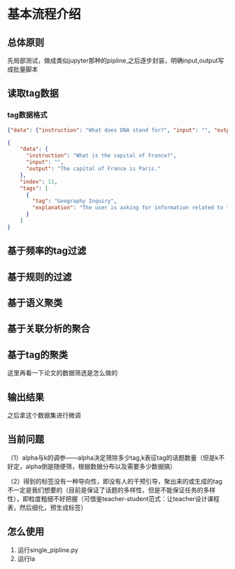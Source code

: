 # 基本流程介绍

## 总体原则

先局部测试，做成类似jupyter那种的pipline,之后逐步封装，明确input,output写成批量脚本

## 读取tag数据

### tag数据格式

```json
{"data": {"instruction": "What does DNA stand for?", "input": "", "output": "DNA stands for deoxyribonucleic acid."}, "key_0": "[\n    {\"tag\": \"Biology\", \"explanation\": \"The instruction is asking for the full form of DNA, which is a biological term.\"},\n    {\"tag\": \"General Knowledge\", \"explanation\": \"The instruction seeks information that is commonly known or should be known by a well-informed person.\"}\n]"}
```

```json
{
    "data": {
      "instruction": "What is the capital of France?",
      "input": "",
      "output": "The capital of France is Paris."
    },
    "index": 11,
    "tags": [
      {
        "tag": "Geography Inquiry",
        "explanation": "The user is asking for information related to the geographical location of the capital city of France."
      }
    ]
}
```

## 基于频率的tag过滤

## 基于规则的过滤

## 基于语义聚类

## 基于关联分析的聚合

## 基于tag的聚类

这里再看一下论文的数据筛选是怎么做的

## 输出结果

之后拿这个数据集进行微调

## 当前问题

（1）alpha与k的调参——alpha决定筛除多少tag,k表征tag的话题数量（但是k不好定，alpha倒是随便筛，根据数据分布以及需要多少数据搞）

（2）得到的标签没有一种导向性，即没有人的干预引导，聚出来的或生成的tag不一定是我们想要的（目前是保证了话题的多样性，但是不能保证任务的多样性），即粒度粗细不好把握（可借鉴teacher-student范式：让teacher设计课程表，然后细化，预生成标签）

## 怎么使用

1. 运行single_pipline.py
2. 运行la
